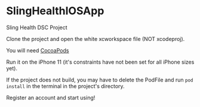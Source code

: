 # SlingHealthIOSApp
Sling Health DSC Project


Clone the project and open the white xcworkspace file (NOT xcodeproj).

You will need [CocoaPods](https://cocoapods.org/)

Run it on the iPhone 11 (it's constraints have not been set for all iPhone sizes yet).

If the project does not build, you may have to delete the PodFile and run `pod install` in the terminal in the project's directory.

Register an account and start using!
